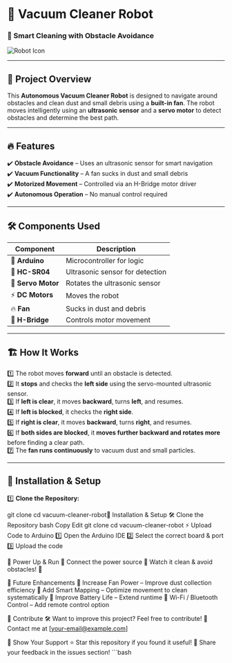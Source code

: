 # 🚀 Vacuum Cleaner Robot  

### 🤖 Smart Cleaning with Obstacle Avoidance  

![Robot Icon](https://img.icons8.com/external-flat-icons-pause-08/64/000000/external-robot-automation-flat-icons-pause-08.png)

---

## 🌟 Project Overview  
This **Autonomous Vacuum Cleaner Robot** is designed to navigate around obstacles and clean dust and small debris using a **built-in fan**. The robot moves intelligently using an **ultrasonic sensor** and a **servo motor** to detect obstacles and determine the best path.

---

## 🔥 Features  
✔️ **Obstacle Avoidance** – Uses an ultrasonic sensor for smart navigation  
✔️ **Vacuum Functionality** – A fan sucks in dust and small debris  
✔️ **Motorized Movement** – Controlled via an H-Bridge motor driver  
✔️ **Autonomous Operation** – No manual control required  

---

## 🛠️ Components Used  
| Component          | Description                     |
|-------------------|--------------------------------|
| 🎯 **Arduino**    | Microcontroller for logic     |
| 📡 **HC-SR04**   | Ultrasonic sensor for detection |
| 🔄 **Servo Motor** | Rotates the ultrasonic sensor |
| ⚡ **DC Motors**  | Moves the robot                |
| 🔥 **Fan**        | Sucks in dust and debris      |
| 🔌 **H-Bridge**  | Controls motor movement        |

---

## 🏗️ How It Works  
1️⃣ The robot moves **forward** until an obstacle is detected.  
2️⃣ It **stops** and checks the **left side** using the servo-mounted ultrasonic sensor.  
3️⃣ If **left is clear**, it moves **backward**, turns **left**, and resumes.  
4️⃣ If **left is blocked**, it checks the **right side**.  
5️⃣ If **right is clear**, it moves **backward**, turns **right**, and resumes.  
6️⃣ If **both sides are blocked**, it **moves further backward and rotates more** before finding a clear path.  
7️⃣ The **fan runs continuously** to vacuum dust and small particles.  

---

## 🚀 Installation & Setup  
1️⃣ **Clone the Repository:**  



  git clone <your-repo-url>
   cd vacuum-cleaner-robot🚀 Installation & Setup
🛠️ Clone the Repository
bash
Copy
Edit
git clone <your-repo-url>
cd vacuum-cleaner-robot
⚡ Upload Code to Arduino
1️⃣ Open the Arduino IDE
2️⃣ Select the correct board & port
3️⃣ Upload the code

🔋 Power Up & Run
🔹 Connect the power source
🔹 Watch it clean & avoid obstacles! 🎉

🔮 Future Enhancements
🔹 Increase Fan Power – Improve dust collection efficiency
🔹 Add Smart Mapping – Optimize movement to clean systematically
🔹 Improve Battery Life – Extend runtime
🔹 Wi-Fi / Bluetooth Control – Add remote control option

🤝 Contribute
🛠️ Want to improve this project? Feel free to contribute!
📩 Contact me at [your-email@example.com]

🌟 Show Your Support
⭐ Star this repository if you found it useful!
💬 Share your feedback in the issues section!
       ```bash
